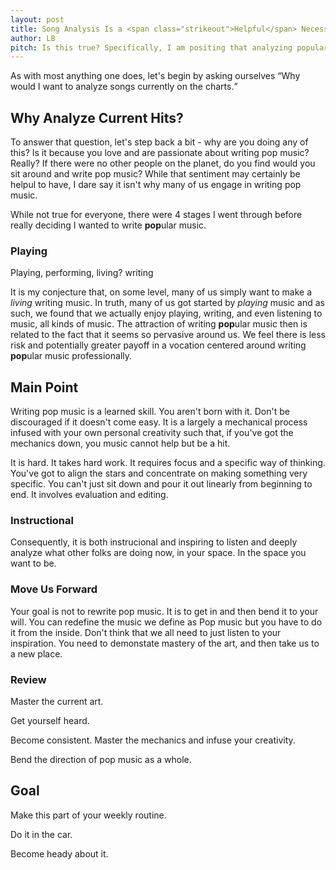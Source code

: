 ```yaml
---
layout: post
title: Song Analysis Is a <span class="strikeout">Helpful</span> Necessary Exercise
author: LB
pitch: Is this true? Specifically, I am positing that analyzing popular pop songs (<a href="http://www.billboard.com/charts">Billboad Charts</a>) can be a helpful/necessary exercise for any budding pop songwriter. To figure this out, let's explore what I mean a bit more. Let's dig into <em>why</em> and <em>how</em> before we focus on the <strong>what</strong>. In the process - let's hope I can convince you of some of the merits of the exercise.
---
```

As with most anything one does, let's begin by asking ourselves <q>Why would I want to analyze songs currently on the charts.</q>

## Why Analyze Current Hits?

To answer that question, let's step back a bit - why are you doing any of this? Is it because you love and are passionate about writing pop music? Really? If there were no other people on the planet, do you find would you sit around and write pop music? While that sentiment may certainly be helpul to have, I dare say it isn't why many of us engage in writing pop music.

While not true for everyone, there were 4 stages I went through before really deciding I wanted to write **pop**ular music.

### Playing


Playing, performing, living? writing


It is my conjecture that, on some level, many of us simply want to make a *living* writing music. In truth, many of us got started by *playing* music and as such, we found that we actually enjoy playing, writing, and even listening to music, all kinds of music. The attraction of writing **pop**ular music then is related to the fact that it seems so pervasive around us. We feel there is less risk and potentially greater payoff in a vocation centered around writing **pop**ular music professionally.

## Main Point

Writing pop music is a learned skill. You aren't born with it. Don't be discouraged if it doesn't come easy. It is a largely a mechanical process infused with your own personal creativity such that, if you've got the mechanics down, you music cannot help but be a hit.

It is hard. It takes hard work. It requires focus and a specific way of thinking. You've got to align the stars and concentrate on making something very specific. You can't just sit down and pour it out linearly from beginning to end. It involves evaluation and editing.

### Instructional

Consequently, it is both instrucional and inspiring to listen and deeply analyze what other folks are doing now, in your space. In the space you want to be.

### Move Us Forward

Your goal is not to rewrite pop music. It is to get in and then bend it to your will. You can redefine the music we define as Pop music but you have to do it from the inside. Don't think that we all need to just listen to your inspiration. You need to demonstate mastery of the art, and then take us to a new place.

### Review

Master the current art.

Get yourself heard.

Become consistent. Master the mechanics and infuse your creativity.

Bend the direction of pop music as a whole.

## Goal

Make this part of your weekly routine.

Do it in the car.

Become heady about it.
